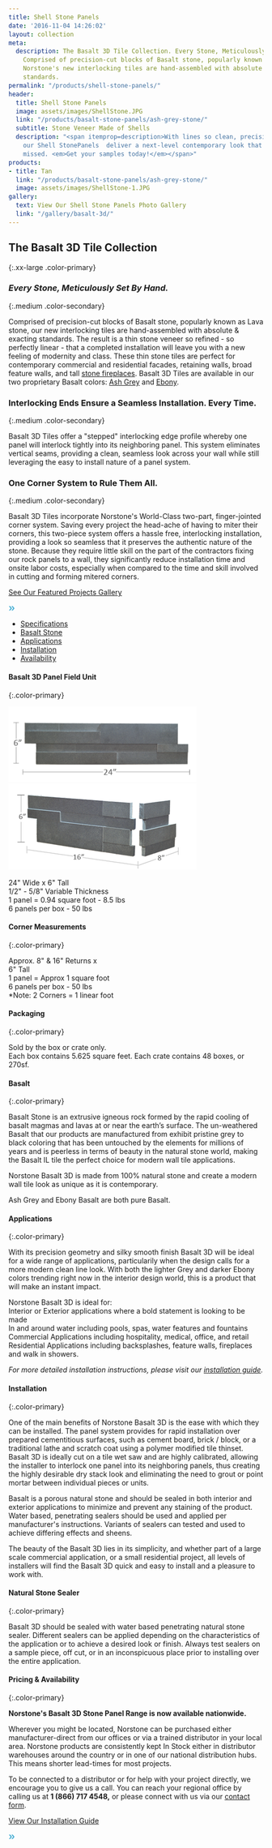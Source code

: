 ```yaml
---
title: Shell Stone Panels
date: '2016-11-04 14:26:02'
layout: collection
meta:
  description: The Basalt 3D Tile Collection. Every Stone, Meticulously Set By Hand.
    Comprised of precision-cut blocks of Basalt stone, popularly known as Lava stone.
    Norstone's new interlocking tiles are hand-assembled with absolute & exacting
    standards.
permalink: "/products/shell-stone-panels/"
header:
  title: Shell Stone Panels
  image: assets/images/ShellStone.JPG
  link: "/products/basalt-stone-panels/ash-grey-stone/"
  subtitle: Stone Veneer Made of Shells
  description: "<span itemprop=description>With lines so clean, precision so exact,
    our Shell StonePanels  deliver a next-level contemporary look that is NOT to be
    missed. <em>Get your samples today!</em></span>"
products:
- title: Tan
  link: "/products/basalt-stone-panels/ash-grey-stone/"
  image: assets/images/ShellStone-1.JPG
gallery:
  text: View Our Shell Stone Panels Photo Gallery
  link: "/gallery/basalt-3d/"
---
```

## The Basalt 3D Tile Collection
{:.xx-large .color-primary}

### _Every Stone, Meticulously Set By Hand._
{:.medium .color-secondary}

Comprised of precision-cut blocks of Basalt stone, popularly known as Lava stone, our new interlocking tiles are hand-assembled with absolute & exacting standards. The result is a thin stone veneer so refined - so perfectly linear - that a completed installation will leave you with a new feeling of modernity and class. These thin stone tiles are perfect for contemporary commercial and residential facades, retaining walls, broad feature walls, and tall [stone fireplaces](/gallery/application/fireplace). Basalt 3D Tiles are available in our two proprietary Basalt colors: [Ash Grey](/products/basalt-stone-panels/ash-grey-stone/) and [Ebony](/products/basalt-stone-panels/black-stone/).

### Interlocking Ends Ensure a Seamless Installation. Every Time.
{:.medium .color-secondary}

Basalt 3D Tiles offer a "stepped" interlocking edge profile whereby one panel will interlock tightly into its neighboring panel. This system eliminates vertical seams, providing a clean, seamless look across your wall while still leveraging the easy to install nature of a panel system.

### One Corner System to Rule Them All.
{:.medium .color-secondary}

Basalt 3D Tiles incorporate Norstone's World-Class two-part, finger-jointed corner system. Saving every project the head-ache of having to miter their corners, this two-piece system offers a hassle free, interlocking installation, providing a look so seamless that it preserves the authentic nature of the stone. Because they require little skill on the part of the contractors fixing our rock panels to a wall, they significantly reduce installation time and onsite labor costs, especially when compared to the time and skill involved in cutting and forming mitered corners.

[See Our Featured Projects Gallery](/gallery/project/)

[](/gallery/project/)

[](/gallery/project/)

[](/gallery/project/)

[](/gallery/project/)

[](/gallery/project/)

[](/gallery/project/)

[](/gallery/project/)

[](/gallery/project/)

[](/gallery/project/)

[<img width="12" height="9" class="arrow" alt="arrows-img" title="arrows-img.png" src="/assets/images/theme/arrows-img.png">](/gallery/project/)

*   [Specifications](#panel1 "Rock Panel Specifications")
*   [Basalt Stone](#panel2 "Rock Panel Description")
*   [Applications](#panel3 "Rock Panel Application")
*   [Installation](#panel4 "Rock Panel Installation")
*   [Availability](#panel5 "Rock Panel Availability")

<div class="tabs-content" data-tabs-content="basalt-3d">

<div class="tabs-panel is-active" id="panel1">

#### Basalt 3D Panel Field Unit
{:.color-primary}

<img class="float-right" width="372" height="149" alt="Norstone's Rock Panel Veneer Diagram Measurement" title="Grey-Basalt-Field-Diagram.png" src="/assets/images/unsorted/Grey-Basalt-Field-Diagram.png"> <img class="float-right" width="372" height="170" alt="Norstone's Stone Panel Wall Cladding Diagram" title="Basalt-3D-Grey-Diagram-Corner(1).png" src="/assets/images/unsorted/Basalt-3D-Grey-Diagram-Corner(1).png">

24" Wide x 6" Tall  
1/2" - 5/8" Variable Thickness  
1 panel = 0.94 square foot - 8.5 lbs  
6 panels per box - 50 lbs

#### Corner Measurements
{:.color-primary}

Approx. 8" & 16" Returns x  
6" Tall  
1 panel = Approx 1 square foot  
6 panels per box - 50 lbs  
*Note: 2 Corners = 1 linear foot

#### Packaging
{:.color-primary}

Sold by the box or crate only.  
Each box contains 5.625 square feet. Each crate contains 48 boxes, or 270sf.

</div>

<div class="tabs-panel" id="panel2">

#### Basalt
{:.color-primary}

Basalt Stone is an extrusive igneous rock formed by the rapid cooling of basalt magmas and lavas at or near the earth’s surface. The un-weathered Basalt that our products are manufactured from exhibit pristine grey to black coloring that has been untouched by the elements for millions of years and is peerless in terms of beauty in the natural stone world, making the Basalt IL tile the perfect choice for modern wall tile applications.

<span itemprop="name">Norstone</span> Basalt 3D is made from 100% natural stone and create a modern wall tile look as unique as it is contemporary.

Ash Grey and Ebony Basalt are both pure Basalt.

</div>

<div class="tabs-panel" id="panel3">

#### Applications
{:.color-primary}

With its precision geometry and silky smooth finish Basalt 3D will be ideal for a wide range of applications, particularily when the design calls for a more modern clean line look. With both the lighter Grey and darker Ebony colors trending right now in the interior design world, this is a product that will make an instant impact.

Norstone Basalt 3D is ideal for:  
Interior or Exterior applications where a bold statement is looking to be made  
In and around water including pools, spas, water features and fountains  
Commercial Applications including hospitality, medical, office, and retail  
Residential Applications including backsplashes, feature walls, fireplaces and walk in showers.

</div>

<div itemscope="" itemtype="http://schema.org/Offer" class="tabs-panel" id="panel4">

_For more detailed installation instructions, please visit our [installation guide](/how-to-install-stacked-stone)._

#### Installation
{:.color-primary}

One of the main benefits of Norstone Basalt 3D is the ease with which they can be installed. The panel system provides for rapid installation over prepared cementitious surfaces, such as cement board, brick / block, or a traditional lathe and scratch coat using a polymer modified tile thinset. Basalt 3D is ideally cut on a tile wet saw and are highly calibrated, allowing the installer to interlock one panel into its neighboring panels, thus creating the highly desirable dry stack look and eliminating the need to grout or point mortar between individual pieces or units.

Basalt is a porous natural stone and should be sealed in both interior and exterior applications to minimize and prevent any staining of the product. Water based, penetrating sealers should be used and applied per manufacturer's instructions. Variants of sealers can tested and used to achieve differing effects and sheens.

The beauty of the Basalt 3D lies in its simplicity, and whether part of a large scale commercial application, or a small residential project, all levels of installers will find the Basalt 3D quick and easy to install and a pleasure to work with.

#### Natural Stone Sealer
{:.color-primary}

Basalt 3D should be sealed with water based penetrating natural stone sealer. Different sealers can be applied depending on the characteristics of the application or to achieve a desired look or finish. Always test sealers on a sample piece, off cut, or in an inconspicuous place prior to installing over the entire application.

</div>

<div class="tabs-panel" id="panel5">

#### Pricing & Availability
{:.color-primary}

**Norstone's Basalt 3D Stone Panel Range is now available nationwide.**

Wherever you might be located, Norstone can be purchased either manufacturer-direct from our offices or via a trained distributor in your local area. Norstone products are consistently kept <span itemprop="availability">In Stock</span> either in distributor warehouses around the country or in one of our national distribution hubs. This means shorter lead-times for most projects.

To be connected to a distributor or for help with your project directly, we encourage you to give us a call. You can reach your regional office by calling us at **1 (866) 717 4548,** or please connect with us via our [contact form](/contact-us).

</div>

</div>

[View Our Installation Guide](/how-to-install-stacked-stone)

[](/how-to-install-stacked-stone)

[](/how-to-install-stacked-stone)

[](/how-to-install-stacked-stone)

[](/how-to-install-stacked-stone)

[](/how-to-install-stacked-stone)

[](/how-to-install-stacked-stone)

[](/how-to-install-stacked-stone)

[](/how-to-install-stacked-stone)

[](/how-to-install-stacked-stone)

[<img width="12" height="9" alt="arrows-img" title="arrows-img.png" class="arrow" src="/assets/images/theme/arrows-img.png">](/how-to-install-stacked-stone)